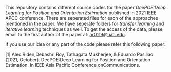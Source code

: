This repository contains different source codes for the paper *DeePOE:Deep Learning for Position and Orientation Estimation* published in 2021 IEEE APCC conference. There are seperated files for each of the approaches mentioned in the paper. We have seperate folders for *transfer learning* and *iterative learning* techniques as well. To get the access of the data, please email to the first author of the paper at: ar0119@uah.edu.


If you use our idea or any part of the code please refer this following paper: 

[1] Alec Riden,Debashri Roy, Tathagata Mukherjee, & Eduardo Pasiliao. (2021, October). DeePOE:Deep Learning for Position and Orientation Estimation. In IEEE Asia Pacific Conference onCommunications.

